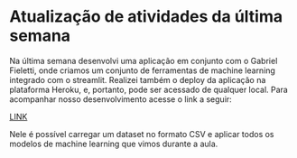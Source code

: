 # Atualização de atividades da última semana

Na última semana desenvolvi uma aplicação em conjunto com o  Gabriel Fieletti, onde criamos um conjunto de ferramentas de machine learning integrado com o streamlit. Realizei também o deploy da aplicação na plataforma Heroku, e, portanto, pode ser acessado de qualquer local. Para acompanhar nosso desenvolvimento acesse o link a seguir:

[LINK](https://slml.herokuapp.com/)

Nele é possível carregar um dataset no formato CSV e aplicar todos os modelos de machine learning que vimos durante a aula.